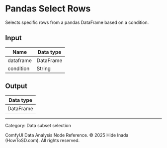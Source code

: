 # Pandas Select Rows
Selects specific rows from a pandas DataFrame based on a condition.

## Input
| Name | Data type |
|---|---|
| dataframe | DataFrame |
| condition | String |

## Output
| Data type |
|---|
| DataFrame |

<HR>
Category: Data subset selection

ComfyUI Data Analysis Node Reference. © 2025 Hide Inada (HowToSD.com). All rights reserved.

